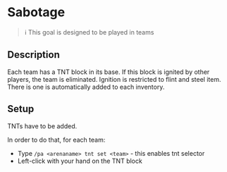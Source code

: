 # Sabotage

> ℹ This goal is designed to be played in teams

## Description

Each team has a TNT block in its base. If this block is ignited by other players, the team is eliminated.
Ignition is restricted to flint and steel item. There is one is automatically added to each inventory.

## Setup

TNTs have to be added.

In order to do that, for each team:
- Type `/pa <arenaname> tnt set <team>` - this enables tnt selector
- Left-click with your hand on the TNT block

